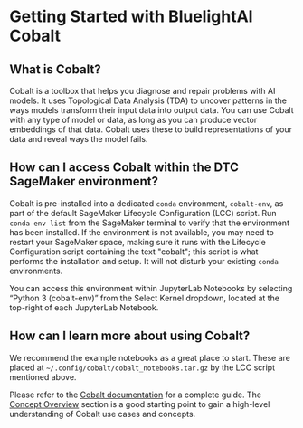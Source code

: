 # Getting Started with BluelightAI Cobalt

## What is Cobalt?

Cobalt is a toolbox that helps you diagnose and repair problems with AI models. It uses Topological Data Analysis (TDA) to uncover patterns in the ways models transform their input data into output data. You can use Cobalt with any type of model or data, as long as you can produce vector embeddings of that data. Cobalt uses these to build representations of your data and reveal ways the model fails.

## How can I access Cobalt within the DTC SageMaker environment?

Cobalt is pre-installed into a dedicated `conda` environment, `cobalt-env`, as part of the default SageMaker Lifecycle Configuration (LCC) script. Run `conda env list` from the SageMaker terminal to verify that the environment has been installed. If the environment is not available, you may need to restart your SageMaker space, making sure it runs with the Lifecycle Configuration script containing the text "cobalt"; this script is what performs the installation and setup. It will not disturb your existing `conda` environments.

You can access this environment within JupyterLab Notebooks by selecting “Python 3 (cobalt-env)” from the Select Kernel dropdown, located at the top-right of each JupyterLab Notebook.

## How can I learn more about using Cobalt?

We recommend the example notebooks as a great place to start. These are placed at `~/.config/cobalt/cobalt_notebooks.tar.gz` by the LCC script mentioned above.

Please refer to the [Cobalt documentation](https://docs.cobalt.bluelightai.com/index.html) for a complete guide. The [Concept Overview](https://docs.cobalt.bluelightai.com/concepts.html) section is a good starting point to gain a high-level understanding of Cobalt use cases and concepts.

